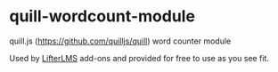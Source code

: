 # quill-wordcount-module
quill.js (https://github.com/quilljs/quill) word counter module 

Used by [LifterLMS](https://lifterlms.com) add-ons and provided for free to use as you see fit.

